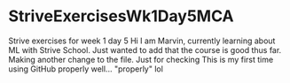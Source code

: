 # StriveExercisesWk1Day5MCA
Strive exercises for week 1 day 5
Hi I am Marvin, currently learning about ML with Strive School.
Just wanted to add that the course is good thus far.
Making another change to the file.
Just for checking
This is my first time using GitHub properly well... "properly" lol
